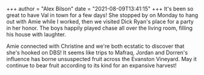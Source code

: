 +++
author = "Alex Bilson"
date = "2021-08-09T13:41:15"
+++
It's been so great to have Val in town for a few days! She stopped by on Monday to hang out with Amie while I worked, then we visited Dick Ryan's place for a party in her honor. The boys happily played chase all over the living room, filling his house with laughter.

Amie connected with Christine and we're both ecstatic to discover that she's hooked on DBS! It seems like trips to Mafraq, Jordan and Dorren's influence has borne unsuspected fruit across the Evanston Vineyard. May it continue to bear fruit according to its kind for an expansive harvest!
    
